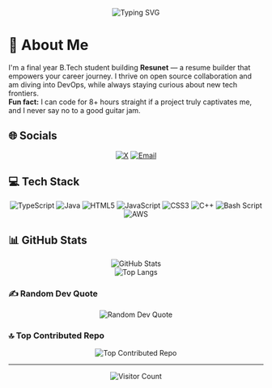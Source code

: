 <p align="center">
  <img src="https://readme-typing-svg.herokuapp.com?lines=Hello+World!+I'm+Prayush.;I'm+a+final+year+B.Tech+student+building+Resunet.;I+love+open+source+and+exploring+DevOps+&center=true&size=22&pause=1000" alt="Typing SVG" />
</p>

# 💫 About Me
I'm a final year B.Tech student building **Resunet** — a resume builder that empowers your career journey. I thrive on open source collaboration and am diving into DevOps, while always staying curious about new tech frontiers.  
**Fun fact:** I can code for 8+ hours straight if a project truly captivates me, and I never say no to a good guitar jam.

## 🌐 Socials
<p align="center">
  <a href="https://x.com/prayush_k"><img src="https://img.shields.io/badge/X-black.svg?logo=X&logoColor=white" alt="X" /></a>
  <a href="mailto:prayushgiri@gmail.com"><img src="https://img.shields.io/badge/Email-D14836?logo=gmail&logoColor=white" alt="Email" /></a>
</p>

## 💻 Tech Stack
<p align="center">
  <img src="https://img.shields.io/badge/TypeScript-%23007ACC.svg?style=for-the-badge&logo=typescript&logoColor=white" alt="TypeScript" />
  <img src="https://img.shields.io/badge/Java-%23ED8B00.svg?style=for-the-badge&logo=openjdk&logoColor=white" alt="Java" />
  <img src="https://img.shields.io/badge/HTML5-%23E34F26.svg?style=for-the-badge&logo=html5&logoColor=white" alt="HTML5" />
  <img src="https://img.shields.io/badge/JavaScript-%23323330.svg?style=for-the-badge&logo=javascript&logoColor=%23F7DF1E" alt="JavaScript" />
  <img src="https://img.shields.io/badge/CSS3-%231572B6.svg?style=for-the-badge&logo=css3&logoColor=white" alt="CSS3" />
  <img src="https://img.shields.io/badge/C++-%2300599C.svg?style=for-the-badge&logo=c%2B%2B&logoColor=white" alt="C++" />
  <img src="https://img.shields.io/badge/Bash_Script-%23121011.svg?style=for-the-badge&logo=gnu-bash&logoColor=white" alt="Bash Script" />
  <img src="https://img.shields.io/badge/AWS-%23FF9900.svg?style=for-the-badge&logo=amazon-aws&logoColor=white" alt="AWS" />
  <!-- Add more badges as needed -->
</p>

## 📊 GitHub Stats
<p align="center">
  <img src="https://github-readme-stats.vercel.app/api?username=Prayush09&theme=blue_navy&hide_border=false" alt="GitHub Stats" /><br/>
  <img src="https://github-readme-stats.vercel.app/api/top-langs/?username=Prayush09&theme=blue_navy&hide_border=false&layout=compact" alt="Top Langs" />
</p>

### ✍️ Random Dev Quote
<p align="center">
  <img src="https://quotes-github-readme.vercel.app/api?type=horizontal&theme=tokyonight" alt="Random Dev Quote" />
</p>

### 🔝 Top Contributed Repo
<p align="center">
  <img src="https://github-contributor-stats.vercel.app/api?username=Prayush09&limit=5&theme=blue_navy&combine_all_yearly_contributions=true" alt="Top Contributed Repo" />
</p>

---
<p align="center">
  <img src="https://visitcount.itsvg.in/api?id=Prayush09&icon=6&color=13" alt="Visitor Count" />
</p>

<!-- Proudly created with GPRM ( https://gprm.itsvg.in ) -->
